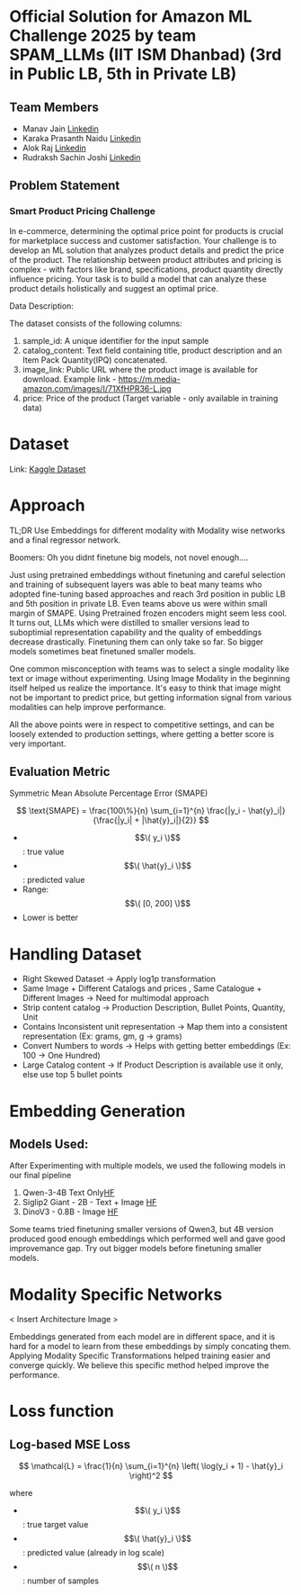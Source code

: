 # Official Solution for Amazon ML Challenge 2025 by team SPAM_LLMs (IIT ISM Dhanbad) (3rd in Public LB, 5th in Private LB)

## Team Members
- Manav Jain [Linkedin](https://www.linkedin.com/in/manav-jain-05a711255/)
- Karaka Prasanth Naidu [Linkedin](https://www.linkedin.com/in/prasanth-naidu-karaka-a7162019b/)
- Alok Raj [Linkedin](https://www.linkedin.com/in/loki-silvres/)
- Rudraksh Sachin Joshi [Linkedin](https://www.linkedin.com/in/rudraksh-sachin-joshi-75554b202/)

## Problem Statement
### Smart Product Pricing Challenge
In e-commerce, determining the optimal price point for products is crucial for marketplace success and customer satisfaction.
Your challenge is to develop an ML solution that analyzes product details and predict the price of the product. The relationship between product attributes and pricing is complex - with factors like brand, specifications, product quantity directly influence pricing. Your task is to build a model that can analyze these product details holistically and suggest an optimal price.

Data Description:

The dataset consists of the following columns:
1. sample_id: A unique identifier for the input sample
2. catalog_content: Text field containing title, product description and an Item Pack Quantity(IPQ) concatenated.
3. image_link: Public URL where the product image is available for download. Example link - https://m.media-amazon.com/images/I/71XfHPR36-L.jpg
4. price: Price of the product (Target variable - only available in training data)

# Dataset 

Link: [Kaggle Dataset]()

# Approach

TL;DR Use Embeddings for different modality with Modality wise networks and a final regressor network.

Boomers: Oh you didnt finetune big models, not novel enough....

Just using pretrained embeddings without finetuning and careful selection and training of subsequent layers was able to beat many teams who adopted fine-tuning based approaches and reach 3rd position in public LB and 5th position in private LB. Even teams above us were within small margin of SMAPE. Using Pretrained frozen encoders might seem less cool.
It turns out, LLMs which were distilled to smaller versions lead to suboptimial representation capability and the quality of embeddings decrease drastically. Finetuning them can only take so far. So bigger models sometimes beat finetuned smaller models. 

One common misconception with teams was to select a single modality like text or image without experimenting. Using Image Modality in the beginning itself helped us realize the importance. It's easy to think that image might not be important to predict price, but getting information signal from various modalities can help improve performance.

All the above points were in respect to competitive settings, and can be loosely extended to production settings, where getting a better score is very important.

## Evaluation Metric
Symmetric Mean Absolute Percentage Error (SMAPE)

$$
\text{SMAPE} = \frac{100\%}{n} \sum_{i=1}^{n} 
\frac{|y_i - \hat{y}_i|}{\frac{|y_i| + |\hat{y}_i|}{2}}
$$

- $$\( y_i \)$$: true value  
- $$\( \hat{y}_i \)$$: predicted value  
- Range: $$\( [0, 200] \)$$  
- Lower is better 
# Handling Dataset
<Insert Distribution Image>


- Right Skewed Dataset -> Apply log1p transformation
- Same Image + Different Catalogs and prices , Same Catalogue + Different Images -> Need for multimodal approach
- Strip content catalog -> Production Description, Bullet Points, Quantity, Unit
- Contains Inconsistent unit representation -> Map them into a consistent representation (Ex: grams, gm, g -> grams)
- Convert Numbers to words -> Helps with getting better embeddings (Ex: 100 -> One Hundred)
- Large Catalog content -> If Product Description is available use it only, else use top 5 bullet points

# Embedding Generation

## Models Used:

After Experimenting with multiple models, we used the following models in our final pipeline

1. Qwen-3-4B Text Only[HF](https://huggingface.co/Qwen/Qwen3-4B)
2. Siglip2 Giant - 2B - Text + Image [HF](https://huggingface.co/google/siglip2-giant-opt-patch16-256)
3. DinoV3 - 0.8B - Image [HF](https://huggingface.co/facebook/dinov3-vith16plus-pretrain-lvd1689m)

Some teams tried finetuning smaller versions of Qwen3, but 4B version produced good enough embeddings which performed well and gave good improvemance gap. Try out bigger models before finetuning smaller models.

# Modality Specific Networks
< Insert Architecture Image >

Embeddings generated from each model are in different space, and it is hard for a model to learn from these embeddings by simply concating them. 
Applying Modality Specific Transformations helped training easier and converge quickly. We believe this specific method helped improve the performance.

# Loss function

## Log-based MSE Loss

$$
\mathcal{L} = \frac{1}{n} \sum_{i=1}^{n} 
\left( \log(y_i + 1) - \hat{y}_i \right)^2
$$

where  
- $$\( y_i \)$$: true target value  
- $$\( \hat{y}_i \)$$: predicted value (already in log scale)  
- $$\( n \)$$: number of samples  








